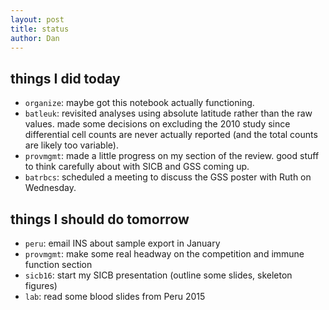 ```yaml
---
layout: post
title: status
author: Dan
---
```


## things I did today

* `organize`: maybe got this notebook actually functioning.
* `batleuk`: revisited analyses using absolute latitude rather than the raw values. made some decisions on excluding the 2010 study since differential cell counts are never actually reported (and the total counts are likely too variable).
* `provmgmt`: made a little progress on my section of the review. good stuff to think carefully about with SICB and GSS coming up.
* `batrbcs`: scheduled a meeting to discuss the GSS poster with Ruth on Wednesday.

## things I should do tomorrow

* `peru`: email INS about sample export in January
* `provmgmt`: make some real headway on the competition and immune function section
* `sicb16`: start my SICB presentation (outline some slides, skeleton figures)
* `lab`: read some blood slides from Peru 2015

<i class="fa fa-heart" style="color:pink"> </i>

